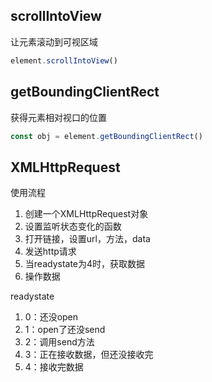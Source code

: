 ## scrollIntoView
让元素滚动到可视区域
```js
element.scrollIntoView()
```

## getBoundingClientRect
获得元素相对视口的位置
```js
const obj = element.getBoundingClientRect()
```

## XMLHttpRequest
使用流程
1. 创建一个XMLHttpRequest对象
2. 设置监听状态变化的函数
3. 打开链接，设置url，方法，data
4. 发送http请求
5. 当readystate为4时，获取数据
6. 操作数据

readystate
1. 0：还没open
2. 1：open了还没send
3. 2：调用send方法
4. 3：正在接收数据，但还没接收完
5. 4：接收完数据